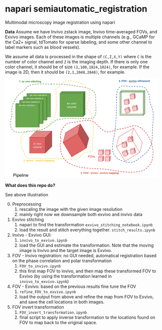 

# napari semiautomatic_registration
Multimodal microscopy image registration using napari

**Data**
Assume we have Invivo zstack image, Invivo time-averaged FOVs, and Exvivo images. Each of these images is multiple channels (e.g., GCaMP for the Ca2+ signal, tdTomato for sparse labeling, and some other channel to label markers such as blood vessels). 

We assume all data is processed in the shape of `(C,Z,X,Y)` where `C` is the number of color channel and `Z` is the imaging depth. If there is only one color channel, it should be of size `(1,100,1024,1024)`, for example. If the image is 2D, then it should be `(2,1,2048,2048)`, for example. 


<img src="figs/pipeline.png" alt="foo" width="600"/>

**What does this repo do?**

See above illustration

0. Preprocessing
    1. rescaling the image with the given image resolution 
    2. mainly right now we downsample both exvivo and invivo data
1. Exvivo stitching 
    1. napari to find the transformation `exvivo_stitching_notebook.ipynb`
    2. load the result and stitch everything together. `stitch_results.ipynb`
2. Invivo - Exvivo GUI:
    1. `invivo_to_exvivo.ipynb`
    2. load the GUI and estimate the transformation. Note that the moving image is Invivo and the target image is Exvivo.
3. FOV - Invivo registration: no GUI needed, automatical registration based on the phase correlation and polar transformation
    1. `FOV_to_invivo.ipynb`
    2. this first map FOV to invivo, and then map these transformed FOV to Exvivo (by using the transformation learned in `invivo_to_exvivo.ipynb`)
4. FOV - Exvivo: based on the previous results fine tune the FOV
    1. `refine_FOV_to_exvivo.ipynb`
    2. load the output from above and refine the map from FOV to Exvivo, and save the cell locations in both images.
5. FOV invert transformation 
    1. `FOV_invert_transformation.ipynb`
    2. final script to apply inverse transformation to the locations found on FOV to map back to the original space. 


